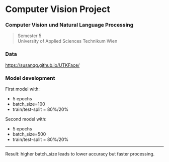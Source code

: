 # Computer Vision Project

### Computer Vision und Natural Language Processing

> Semester 5 \
> University of Applied Sciences Technikum Wien

### Data

https://susanqq.github.io/UTKFace/

### Model development

First model with:

- 5 epochs
- batch_size=100
- train/test-split = 80%/20%

Second model with:

- 5 epochs
- batch_size=500
- train/test-split = 80%/20%

---

Result: higher batch_size leads to lower accuracy but faster processing.

